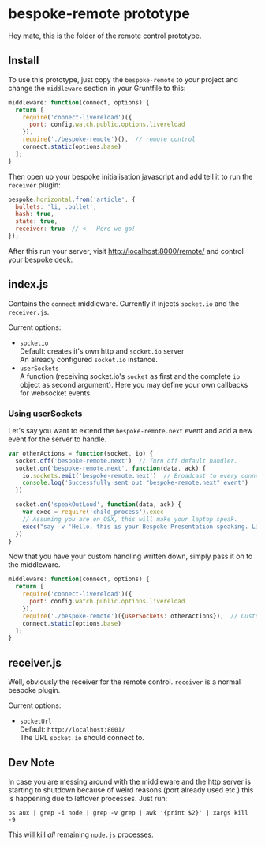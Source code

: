 # bespoke-remote prototype

Hey mate, this is the folder of the remote control prototype.

Install
-------

To use this prototype, just copy the `bespoke-remote` to your project and
change the `middleware` section in your Gruntfile to this:

```javascript
middleware: function(connect, options) {
  return [
    require('connect-livereload')({
      port: config.watch.public.options.livereload
    }),
    require('./bespoke-remote')(),  // remote control
    connect.static(options.base)
  ];
}
```

Then open up your bespoke initialisation javascript and add tell it to run the
`receiver` plugin:

```javascript
bespoke.horizontal.from('article', {
  bullets: 'li, .bullet',
  hash: true,
  state: true,
  receiver: true  // <-- Here we go!
});
```

After this run your server, visit [http://localhost:8000/remote/](http://localhost:8000/remote/)
and control your bespoke deck.

index.js
--------

Contains the `connect` middleware. Currently it injects `socket.io` and the `receiver.js`.

Current options:

* `socketio`  
  Default: creates it's own http and `socket.io` server  
  An already configured `socket.io` instance.
* `userSockets`  
  A function (receiving socket.io's `socket` as first and the complete `io`
  object as second argument). Here you may define your own callbacks for
  websocket events.

### Using userSockets ###

Let's say you want to extend the `bespoke-remote.next` event and add a new event for the
server to handle.

```javascript
var otherActions = function(socket, io) {
  socket.off('bespoke-remote.next')  // Turn off default handler.
  socket.on('bespoke-remote.next', function(data, ack) {
    io.sockets.emit('bespoke-remote.next')  // Broadcast to every connected client.
    console.log('Successfully sent out "bespoke-remote.next" event')
  })

  socket.on('speakOutLoud', function(data, ack) {
    var exec = require('child_process').exec
    // Assuming you are on OSX, this will make your laptop speak.
    exec("say -v 'Hello, this is your Bespoke Presentation speaking. Listen up!")
  })
}
```

Now that you have your custom handling written down, simply pass it on to the
middleware.

```javascript
middleware: function(connect, options) {
  return [
    require('connect-livereload')({
      port: config.watch.public.options.livereload
    }),
    require('./bespoke-remote')({userSockets: otherActions}),  // Customized remote control.
    connect.static(options.base)
  ];
}
```

receiver.js
-----------

Well, obviously the receiver for the remote control. `receiver` is a normal bespoke plugin.

Current options:

* `socketUrl`  
  Default: `http://localhost:8001/`  
  The URL `socket.io` should connect to.

Dev Note
--------

In case you are messing around with the middleware and the http server is
starting to shutdown because of weird reasons (port already used etc.) this is
happening due to leftover processes. Just run:

```shell
ps aux | grep -i node | grep -v grep | awk '{print $2}' | xargs kill -9
```

This will kill *all* remaining `node.js` processes.
